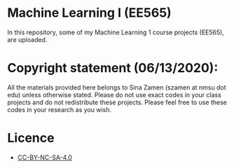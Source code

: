 # Machine Learning I (EE565)
In this repository, some of my Machine Learning 1 course projects (EE565), are uploaded.  

# Copyright statement (06/13/2020): 

All the materials provided here belongs to Sina Zamen (szamen at nmsu dot edu) unless otherwise stated. Please do not use exact codes in your class projects and do not redistribute these projects. Please feel free to use these codes in your research as you wish. 
# Licence 
* [CC-BY-NC-SA-4.0](https://creativecommons.org/licenses/by-nc-sa/4.0/)  
